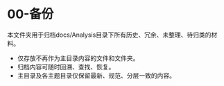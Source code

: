 # 00-备份

本文件夹用于归档docs/Analysis目录下所有历史、冗余、未整理、待归类的材料。

- 仅存放不再作为主目录内容的文件和文件夹。
- 归档内容可随时回溯、查找、恢复。
- 主目录及各主题目录仅保留最新、规范、分层一致的内容。
